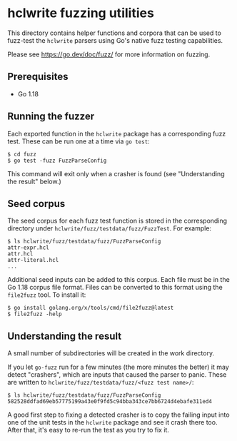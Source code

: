 # hclwrite fuzzing utilities

This directory contains helper functions and corpora that can be used to
fuzz-test the `hclwrite` parsers using Go's native fuzz testing capabilities.

Please see https://go.dev/doc/fuzz/ for more information on fuzzing.

## Prerequisites
* Go 1.18

## Running the fuzzer

Each exported function in the `hclwrite` package has a corresponding fuzz test.
These can be run one at a time via `go test`:

```
$ cd fuzz
$ go test -fuzz FuzzParseConfig
```

This command will exit only when a crasher is found (see "Understanding the
result" below.)

## Seed corpus

The seed corpus for each fuzz test function is stored in the corresponding
directory under `hclwrite/fuzz/testdata/fuzz/FuzzTest`. For example:

```
$ ls hclwrite/fuzz/testdata/fuzz/FuzzParseConfig
attr-expr.hcl
attr.hcl
attr-literal.hcl
...
```

Additional seed inputs can be added to this corpus. Each file must be in the Go 1.18 corpus file format. Files can be converted to this format using the `file2fuzz` tool. To install it:

```
$ go install golang.org/x/tools/cmd/file2fuzz@latest
$ file2fuzz -help
```

## Understanding the result

A small number of subdirectories will be created in the work directory.

If you let `go-fuzz` run for a few minutes (the more minutes the better) it
may detect "crashers", which are inputs that caused the parser to panic.
These are written to `hclwrite/fuzz/testdata/fuzz/<fuzz test name>/`:

```
$ ls hclwrite/fuzz/testdata/fuzz/FuzzParseConfig
582528ddfad69eb57775199a43e0f9fd5c94bba343ce7bb6724d4ebafe311ed4
```

A good first step to fixing a detected crasher is to copy the failing input
into one of the unit tests in the `hclwrite` package and see it crash there
too. After that, it's easy to re-run the test as you try to fix it.
